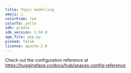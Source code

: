 ```yaml
---
title: Topic modelling
emoji: 🚀
colorFrom: red
colorTo: yellw
sdk: gradio
sdk_version: 3.50.0
app_file: app.py
pinned: false
license: apache-2.0
---
```


Check out the configuration reference at https://huggingface.co/docs/hub/spaces-config-reference
